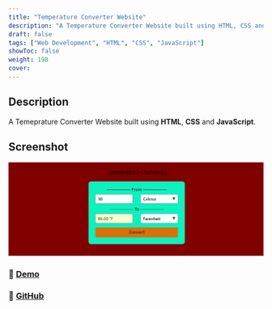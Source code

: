```yaml
---
title: "Temperature Converter Website"
description: "A Temperature Converter Website built using HTML, CSS and JavaScript."
draft: false
tags: ["Web Development", "HTML", "CSS", "JavaScript"]
showToc: false
weight: 198
cover:
--- 
```


## Description

A Temeprature Converter Website built using **HTML**, **CSS** and **JavaScript**.

## Screenshot

![App Screenshot](https://raw.githubusercontent.com/Abhigyan-Srivastava/TemperatureConverterWebsite/main/Screenshots/Temperature%20Converter.png)

### 🔗 [Demo](https://abhigyan-srivastava.github.io/TemperatureConverterWebsite/)
### 🔗 [GitHub](https://github.com/Abhigyan-Srivastava/OIBSIP-WEB_DEVELOPMENT/tree/master/Task-3)